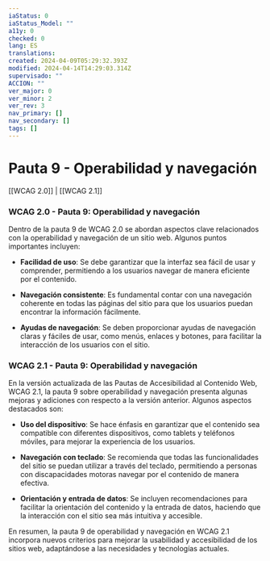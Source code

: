```yaml
---
iaStatus: 0
iaStatus_Model: ""
a11y: 0
checked: 0
lang: ES
translations: 
created: 2024-04-09T05:29:32.393Z
modified: 2024-04-14T14:29:03.314Z
supervisado: ""
ACCION: ""
ver_major: 0
ver_minor: 2
ver_rev: 3
nav_primary: []
nav_secondary: []
tags: []
---
```

# Pauta 9 - Operabilidad y navegación

[[WCAG 2.0]] | [[WCAG 2.1]]

### WCAG 2.0 - Pauta 9: Operabilidad y navegación

Dentro de la pauta 9 de WCAG 2.0 se abordan aspectos clave relacionados con la operabilidad y navegación de un sitio web. Algunos puntos importantes incluyen:

- **Facilidad de uso**: Se debe garantizar que la interfaz sea fácil de usar y comprender, permitiendo a los usuarios navegar de manera eficiente por el contenido.
  
- **Navegación consistente**: Es fundamental contar con una navegación coherente en todas las páginas del sitio para que los usuarios puedan encontrar la información fácilmente.

- **Ayudas de navegación**: Se deben proporcionar ayudas de navegación claras y fáciles de usar, como menús, enlaces y botones, para facilitar la interacción de los usuarios con el sitio.

### WCAG 2.1 - Pauta 9: Operabilidad y navegación

En la versión actualizada de las Pautas de Accesibilidad al Contenido Web, WCAG 2.1, la pauta 9 sobre operabilidad y navegación presenta algunas mejoras y adiciones con respecto a la versión anterior. Algunos aspectos destacados son:

- **Uso del dispositivo**: Se hace énfasis en garantizar que el contenido sea compatible con diferentes dispositivos, como tablets y teléfonos móviles, para mejorar la experiencia de los usuarios.

- **Navegación con teclado**: Se recomienda que todas las funcionalidades del sitio se puedan utilizar a través del teclado, permitiendo a personas con discapacidades motoras navegar por el contenido de manera efectiva.

- **Orientación y entrada de datos**: Se incluyen recomendaciones para facilitar la orientación del contenido y la entrada de datos, haciendo que la interacción con el sitio sea más intuitiva y accesible.

En resumen, la pauta 9 de operabilidad y navegación en WCAG 2.1 incorpora nuevos criterios para mejorar la usabilidad y accesibilidad de los sitios web, adaptándose a las necesidades y tecnologías actuales.
